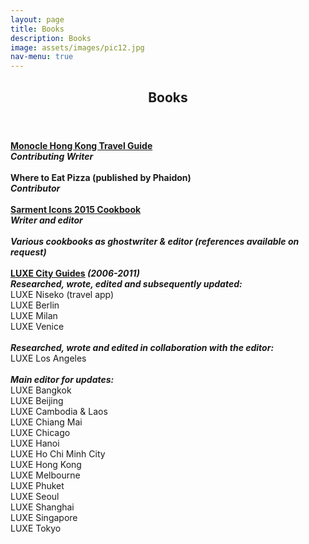 ```yaml
---
layout: page
title: Books
description: Books
image: assets/images/pic12.jpg
nav-menu: true
---
```


<!-- Main -->
<div id="main">

<!-- One -->
<section id="one">
	<div class="inner">
		<header class="major">
			<h2>Books</h2>
			</header>
		<p><b><a href="https://monocle.com/shop/books-and-music/travel-guides/the-monocle-travel-guide-hong-kong/" target="_blank">Monocle Hong Kong Travel Guide</a></b><br />
<b><i>Contributing Writer</i></b><br />
<br />
<b>Where to Eat Pizza (published by Phaidon)</b><br />
<b><i>Contributor</i></b><br />
<br />
<a href="http://the-icons.com/" target="_blank"><b>Sarment Icons 2015 Cookbook</b></a><br />
<b><i>Writer and editor</i></b><br />
<b><i><br /></i></b>
<b><i>Various cookbooks as ghostwriter &amp; editor (references available on request)</i></b><br />
<b><i><br /></i></b>
<b><a href="http://www.luxecityguides.com/" target="_blank">LUXE City Guides</a></b><i><b>&nbsp;(2006-2011)</b></i><br />
<i><b>Researched, wrote, edited and subsequently updated:</b></i><br />
LUXE Niseko (travel app)<br />
LUXE Berlin<br />
LUXE Milan<br />
LUXE Venice<br />
<br />
<i><b>
Researched, wrote and edited in collaboration with the editor:</b></i><br />
LUXE Los Angeles<br />
<br />
<i><b>
Main editor for updates:</b></i><br />
LUXE Bangkok<br />
LUXE Beijing<br />
LUXE Cambodia &amp; Laos<br />
LUXE Chiang Mai<br />
LUXE Chicago<br />
LUXE Hanoi<br />
LUXE Ho Chi Minh City<br />
LUXE Hong Kong<br />
LUXE Melbourne<br />
LUXE Phuket<br />
LUXE Seoul<br />
LUXE Shanghai<br />
LUXE Singapore<br />
LUXE Tokyo</p>
	</div>
</section>


</div>
